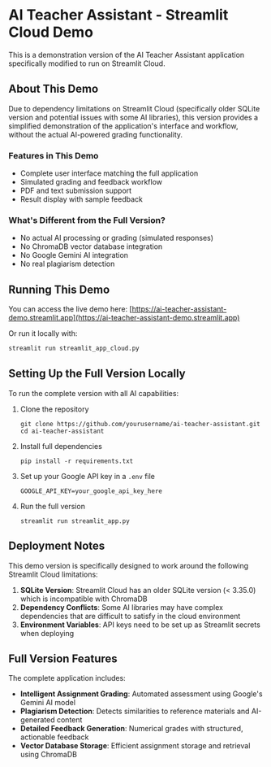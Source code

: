 # AI Teacher Assistant - Streamlit Cloud Demo

This is a demonstration version of the AI Teacher Assistant application specifically modified to run on Streamlit Cloud.

## About This Demo

Due to dependency limitations on Streamlit Cloud (specifically older SQLite version and potential issues with some AI libraries), this version provides a simplified demonstration of the application's interface and workflow, without the actual AI-powered grading functionality.

### Features in This Demo

- Complete user interface matching the full application
- Simulated grading and feedback workflow
- PDF and text submission support
- Result display with sample feedback

### What's Different from the Full Version?

- No actual AI processing or grading (simulated responses)
- No ChromaDB vector database integration
- No Google Gemini AI integration
- No real plagiarism detection

## Running This Demo

You can access the live demo here:
[https://ai-teacher-assistant-demo.streamlit.app](https://ai-teacher-assistant-demo.streamlit.app)

Or run it locally with:

```bash
streamlit run streamlit_app_cloud.py
```

## Setting Up the Full Version Locally

To run the complete version with all AI capabilities:

1. Clone the repository
   ```
   git clone https://github.com/yourusername/ai-teacher-assistant.git
   cd ai-teacher-assistant
   ```

2. Install full dependencies
   ```
   pip install -r requirements.txt
   ```

3. Set up your Google API key in a `.env` file
   ```
   GOOGLE_API_KEY=your_google_api_key_here
   ```

4. Run the full version
   ```
   streamlit run streamlit_app.py
   ```

## Deployment Notes

This demo version is specifically designed to work around the following Streamlit Cloud limitations:

1. **SQLite Version**: Streamlit Cloud has an older SQLite version (< 3.35.0) which is incompatible with ChromaDB
2. **Dependency Conflicts**: Some AI libraries may have complex dependencies that are difficult to satisfy in the cloud environment
3. **Environment Variables**: API keys need to be set up as Streamlit secrets when deploying

## Full Version Features

The complete application includes:

- **Intelligent Assignment Grading**: Automated assessment using Google's Gemini AI model
- **Plagiarism Detection**: Detects similarities to reference materials and AI-generated content
- **Detailed Feedback Generation**: Numerical grades with structured, actionable feedback
- **Vector Database Storage**: Efficient assignment storage and retrieval using ChromaDB 